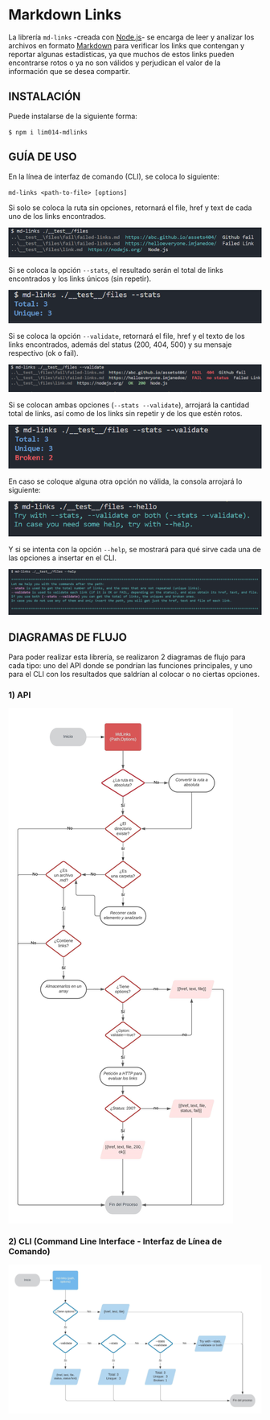 # Markdown Links

La librería `md-links` -creada con [Node.js](https://nodejs.org/)- se encarga de leer y analizar los archivos en formato
[Markdown](https://es.wikipedia.org/wiki/Markdown)  para verificar los links que contengan y reportar algunas estadísticas, ya que muchos de estos links pueden encontrarse rotos o ya no son válidos y perjudican el valor de la información que se desea compartir.

## INSTALACIÓN

Puede instalarse de la siguiente forma: 

`$ npm i lim014-mdlinks`

## GUÍA DE USO
En la línea de interfaz de comando (CLI), se coloca lo siguiente:

`md-links <path-to-file> [options]`

Si solo se coloca la ruta sin opciones, retornará el file, href y text de cada uno de los links encontrados.

![](./img/only-path.png)

Si se coloca la opción `--stats`, el resultado serán el total de links encontrados y los links únicos (sin repetir).

![](./img/flag-stats.png)

Si se coloca la opción `--validate`, retornará el file, href y el texto de los links encontrados, además del status (200, 404, 500) y su mensaje respectivo (ok o fail).

![](./img/flag-validate.png)

Si se colocan ambas opciones (`--stats --validate`), arrojará la cantidad total de links, así como de los links sin repetir y de los que estén rotos.

![](./img/flag-stats-validate.png)

En caso se coloque alguna otra opción no válida, la consola arrojará lo siguiente: 

![](./img/wrong-flag.png)

Y si se intenta con la opción `--help`, se mostrará para qué sirve cada una de las opciones a insertar en el CLI.

![](./img/flag-help.png)


## DIAGRAMAS DE FLUJO
Para poder realizar esta librería, se realizaron 2 diagramas de flujo para cada tipo: uno del API donde se pondrían las funciones principales, y uno para el CLI con los resultados que saldrían al colocar o no ciertas opciones.

### 1) API

![](./img/diagrama-api.jpeg)

### 2) CLI (Command Line Interface - Interfaz de Línea de Comando)

![](./img/diagrama-cli.jpeg)
